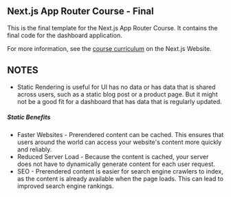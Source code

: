 ## Next.js App Router Course - Final

This is the final template for the Next.js App Router Course. It contains the final code for the dashboard application.

For more information, see the [course curriculum](https://nextjs.org/learn) on the Next.js Website.


## NOTES
- Static Rendering is useful for UI has no data or has data that is shared across users, such as a static blog post or a product page. But it might not be a good fit for a dashboard that has data that is regularly updated.

##### Static Benefits
- Faster Websites - Prerendered content can be cached. This ensures that users around the world can access your website's content more quickly and reliably.
- Reduced Server Load - Because the content is cached, your server does not have to dynamically generate content for each user request.
- SEO - Prerendered content is easier for search engine crawlers to index, as the content is already available when the page loads. This can lead to improved search engine rankings.
